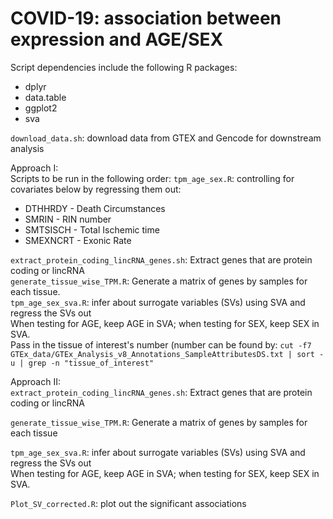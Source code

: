 # COVID-19: association between expression and AGE/SEX 
Script dependencies include the following R packages:
* dplyr
* data.table
* ggplot2
* sva

`download_data.sh`: download data from GTEX and Gencode for downstream analysis

Approach I: <br/>
Scripts to be run in the following order:
`tpm_age_sex.R`: controlling for covariates below by regressing them out:<br/>
* DTHHRDY  - Death Circumstances<br/>
* SMRIN  - RIN number <br/>
* SMTSISCH - Total Ischemic time <br/>
* SMEXNCRT - Exonic Rate <br/>
                 
 `extract_protein_coding_lincRNA_genes.sh`: Extract genes that are protein coding or lincRNA<br/>
`generate_tissue_wise_TPM.R`: Generate a matrix of genes by samples for each tissue. <br/>
`tpm_age_sex_sva.R`: infer about surrogate variables (SVs) using SVA and regress the SVs out<br/>
                    When testing for AGE, keep AGE in SVA; when testing for SEX, keep SEX in SVA.<br/>
                    Pass in the tissue of interest's number (number can be found by:
                    `cut -f7 GTEx_data/GTEx_Analysis_v8_Annotations_SampleAttributesDS.txt | sort -u | grep -n "tissue_of_interest"`
                              
                    


Approach II:<br/>
`extract_protein_coding_lincRNA_genes.sh`: Extract genes that are protein coding or lincRNA

`generate_tissue_wise_TPM.R`: Generate a matrix of genes by samples for each tissue

`tpm_age_sex_sva.R`: infer about surrogate variables (SVs) using SVA and regress the SVs out<br/>
                    When testing for AGE, keep AGE in SVA; when testing for SEX, keep SEX in SVA.


`Plot_SV_corrected.R`: plot out the significant associations
